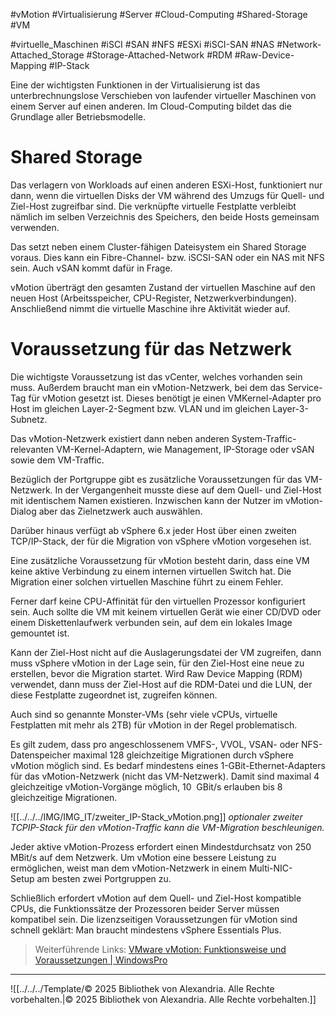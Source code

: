 #vMotion #Virtualisierung #Server #Cloud-Computing #Shared-Storage #VM 

#virtuelle_Maschinen #iSCI #SAN #NFS #ESXi #iSCI-SAN #NAS #Network-Attached_Storage #Storage-Attached-Network #RDM #Raw-Device-Mapping #IP-Stack

Eine der wichtigsten Funktionen in der Virtualisierung ist das unterbrechnungslose Verschieben von laufender virtueller Maschinen von einem Server auf einen anderen. Im Cloud-Computing bildet das die Grundlage aller Betriebsmodelle. 

# Shared Storage
Das verlagern von Workloads auf einen anderen ESXi-Host, funktioniert nur dann, wenn die virtuellen Disks der VM während des Umzugs für Quell- und Ziel-Host zugreifbar sind. Die verknüpfte virtuelle Festplatte verbleibt nämlich im selben Verzeichnis des Speichers, den beide Hosts gemeinsam verwenden.

Das setzt neben einem Cluster-fähigen Dateisystem ein Shared Storage voraus. Dies kann ein Fibre-Channel- bzw. iSCSI-SAN oder ein NAS mit NFS sein. Auch vSAN kommt dafür in Frage.

vMotion überträgt den gesamten Zustand der virtuellen Maschine auf den neuen Host (Arbeits­speicher, CPU-Register, Netzwerk­verbindungen). Anschließend nimmt die virtuelle Maschine ihre Aktivität wieder auf.

# Voraussetzung für das Netzwerk 
Die wichtigste Voraussetzung ist das vCenter, welches vorhanden sein muss. 
Außerdem braucht man ein vMotion-Netzwerk, bei dem das Service-Tag für vMotion gesetzt ist. Dieses benötigt je einen VMKernel-Adapter pro Host im gleichen Layer-2-Segment bzw. VLAN und im gleichen Layer-3-Subnetz.

Das vMotion-Netzwerk existiert dann neben anderen System-Traffic-relevanten VM-Kernel-Adaptern, wie Management, IP-Storage oder vSAN sowie dem VM-Traffic.

Bezüglich der Portgruppe gibt es zusätzliche Voraussetzungen für das VM-Netzwerk. In der Vergangen­heit musste diese auf dem Quell- und Ziel-Host mit identischem Namen existieren. Inzwischen kann der Nutzer im vMotion-Dialog aber das Zielnetzwerk auch auswählen.

Darüber hinaus verfügt ab vSphere 6.x jeder Host über einen zweiten TCP/IP-Stack, der für die Migration von vSphere vMotion vorgesehen ist.

Eine zusätzliche Voraussetzung für vMotion besteht darin, dass eine VM keine aktive Verbindung zu einem internen virtuellen Switch hat. Die Migration einer solchen virtuellen Maschine führt zu einem Fehler.

Ferner darf keine CPU-Affinität für den virtuellen Prozessor konfiguriert sein. Auch sollte die VM mit keinem virtuellen Gerät wie einer CD/DVD oder einem Disketten­laufwerk verbunden sein, auf dem ein lokales Image gemountet ist.

Kann der Ziel-Host nicht auf die Auslagerungs­datei der VM zugreifen, dann muss vSphere vMotion in der Lage sein, für den Ziel-Host eine neue zu erstellen, bevor die Migration startet. Wird Raw Device Mapping (RDM) verwendet, dann muss der Ziel-Host auf die RDM-Datei und die LUN, der diese Festplatte zugeordnet ist, zugreifen können.

Auch sind so genannte Monster-VMs (sehr viele vCPUs, virtuelle Festplatten mit mehr als 2TB) für vMotion in der Regel problematisch.

Es gilt zudem, dass pro angeschlossenem VMFS-, VVOL, VSAN- oder NFS-Datenspeicher maximal 128 gleichzeitige Migrationen durch vSphere vMotion möglich sind. Es bedarf mindestens eines 1-GBit-Ethernet-Adapters für das vMotion-Netzwerk (nicht das VM-Netzwerk). Damit sind maximal 4 gleichzeitige vMotion-Vorgänge möglich, 10  GBit/s erlauben bis 8 gleichzeitige Migrationen.

![[../../../IMG/IMG_IT/zweiter_IP-Stack_vMotion.png]]
*optionaler zweiter TCPIP-Stack für den vMotion-Traffic kann die VM-Migration beschleunigen.*

Jeder aktive vMotion-Prozess erfordert einen Mindest­durchsatz von 250 MBit/s auf dem Netzwerk. Um vMotion eine bessere Leistung zu ermöglichen, weist man dem vMotion-Netzwerk in einem Multi-NIC-Setup am besten zwei Portgruppen zu.

Schließlich erfordert vMotion auf dem Quell- und Ziel-Host kompatible CPUs, die Funktions­sätze der Prozessoren beider Server müssen kompatibel sein. Die lizenz­seitigen Voraus­setzungen für vMotion sind schnell geklärt: Man braucht mindestens vSphere Essentials Plus.

> Weiterführende Links:
> [VMware vMotion: Funktionsweise und Voraussetzungen | WindowsPro](https://www.windowspro.de/thomas-drilling/vmware-vmotion-funktionsweise-voraussetzungen)

---

![[../../../Template/© 2025 Bibliothek von Alexandria. Alle Rechte vorbehalten.|© 2025 Bibliothek von Alexandria. Alle Rechte vorbehalten.]]